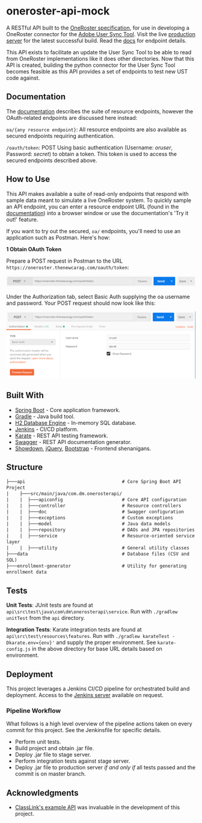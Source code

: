 # oneroster-api-mock

A RESTful API built to the [OneRoster specification](https://www.imsglobal.org/activity/onerosterlis#publicdocuments), for use in developing a OneRoster connector for the [Adobe User Sync Tool](https://github.com/adobe-apiplatform/user-sync.py). Visit the live [production server](https://oneroster.thenewcarag.com/) for the latest successful build. Read the [docs](https://oneroster.thenewcarag.com/swagger-ui.html) for endpoint details. 

This API exists to facilitate an update the User Sync Tool to be able to read from OneRoster implementations like it does other directories. Now that this API is created, building the python connector for the User Sync Tool becomes feasible as this API provides a set of endpoints to test new UST code against.

## Documentation

The [documentation](https://oneroster.thenewcarag.com/swagger-ui.html) describes the suite of resource endpoints, however the OAuth-related endpoints are discussed here instead:

`oa/{any resource endpoint}`: All resource endpoints  are also available as secured endpoints requiring authentication. 

`/oauth/token`: POST Using basic authentication (Username: *oruser*, Password: *secret*) to obtain a token. This token is used to access the secured endpoints described above.

## How to Use

This API makes available a suite of read-only endpoints that respond with sample data meant to simulate a live OneRoster system. To quickly sample an API endpoint, you can enter a resource endpoint URL (found in the [documentation](https://oneroster.thenewcarag.com/swagger-ui.html)) into a browser window or use the documentation's 'Try it out!' feature. 

If you want to try out the secured, `oa/` endpoints, you'll need to use an application such as Postman. Here's how:

**1 Obtain OAuth Token**

Prepare a POST request in Postman to the URL `https://oneroster.thenewcarag.com/oauth/token`:

![Step01](https://raw.githubusercontent.com/janssenda-adobe/oneroster-api-mock/master/images/step01.PNG)

Under the Authorization tab, select Basic Auth supplying the oa username and password. Your POST request should now look like this:

![Step02](https://raw.githubusercontent.com/janssenda-adobe/oneroster-api-mock/master/images/step02.PNG)

## Built With

* [Spring Boot](https://spring.io/projects/spring-boot) - Core application framework.
* [Gradle](https://gradle.org/) - Java build tool.
* [H2 Database Engine](http://www.h2database.com/html/main.html) - In-memory SQL database.
* [Jenkins](https://jenkins.io/) - CI/CD platform.
* [Karate](https://github.com/intuit/karate) - REST API testing framework.
* [Swagger](https://swagger.io/) - REST API documentation generator.
* [Showdown](http://showdownjs.com/), [jQuery](https://jquery.com/), [Bootstrap](https://getbootstrap.com/) - Frontend shenanigans.

## Structure

```
├───api                                    # Core Spring Boot API Project
|    ├───src/main/java/com.dm.onerosterapi/
|    |  ├───apiconfig                      # Core API configuration
|    |  ├───controller                     # Resource controllers
|    |  ├───doc                            # Swagger configuration
|    |  ├───exceptions                     # Custom exceptions
|    |  ├───model                          # Java data models
|    |  ├───repository                     # DAOs and JPA repositories
|    |  ├───service                        # Resource-oriented service layer
|    |  ├───utility                        # General utility classes
├───data                                   # Database files (CSV and SQL)
├───enrollment-generator                   # Utility for generating enrollment data
```
## Tests

**Unit Tests**: JUnit tests are found at ```api\src\test\java\com\dm\onerosterapi\service```. Run with `./gradlew unitTest` from the ```api``` directory.

**Integration Tests**: Karate integration tests are found at `api\src\test\resources\features`. Run with `./gradlew karateTest -Dkarate.env={env}'` and supply the proper environment. See `karate-config.js` in the above directory for base URL details based on environment.

## Deployment

This project leverages a Jenkins CI/CD pipeline for orchestrated build and deployment. Access to the [Jenkins server](69.180.163.254:8080) available on request.

### Pipeline Workflow

What follows is a high level overview of the pipeline actions taken on every commit for this project. See the Jenkinsfile for specific details.

* Perform unit tests.
* Build project and obtain .jar file.
* Deploy .jar file to stage server.
* Perform integration tests against stage server.
* Deploy .jar file to production server *if and only if* all tests passed and the commit is on master branch.

## Acknowledgments

* [ClassLink's example API](https://developer.classlink.com/) was invaluable in the development of this project.
                                    